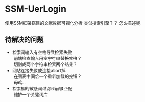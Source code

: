 # SSM-UerLogin
使用SSM框架搭建的文献数据可视化分析
类似搜索引擎？？ 怎么描述呢

## 待解决的问题
* 检索词输入有空格导致检索失败<br>
  前端检查输入用空字符串替换空格？<br>
  切割成两个字符串检索两个结果？<br>
* 网站连接失败或连接abort掉<br>
  在图表中间给一个重新加载的按钮？<br>
  母鸡...<br>
* 检索框的敏感词过滤和前缀匹配<br>
  维护一个关键词库 <br>
  

